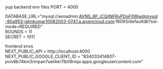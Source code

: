yup
 backend env files
PORT = 4000

DATABASE_URL="mysql://avnadmin:AVNS_8P_iCQjlNFRvPDgF0Ww@mysql-80a953-jatinkumar10082003-0747.a.aivencloud.com:16093/defaultdb?ssl-mode=REQUIRED" <br>
ROUNDS = 11 <br>
SECRET = 1011


frontend envs <br>
NEXT_PUBLIC_API = http://localhost:4000 <br>
NEXT_PUBLIC_GOOGLE_CLIENT_ID = "834033414607-pviv6b74km3rmpan7uet4er7lb09niqv.apps.googleusercontent.com"
